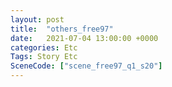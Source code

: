 ```yaml
---
layout: post
title:  "others_free97"
date:   2021-07-04 13:00:00 +0000
categories: Etc
Tags: Story Etc
SceneCode: ["scene_free97_q1_s20"]
---
```

